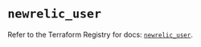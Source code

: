 # `newrelic_user`

Refer to the Terraform Registry for docs: [`newrelic_user`](https://registry.terraform.io/providers/newrelic/newrelic/3.44.0/docs/resources/user).
